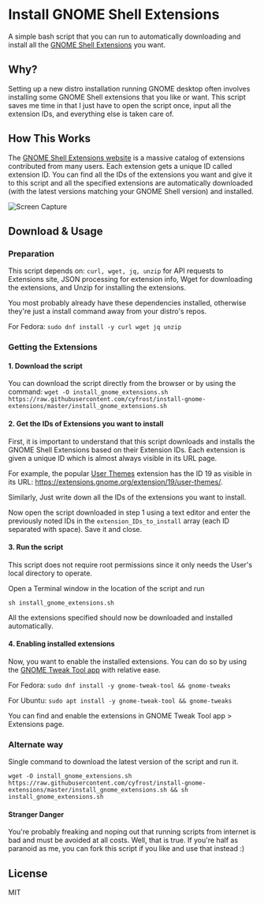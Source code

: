# Install GNOME Shell Extensions
A simple bash script that you can run to automatically downloading and install all the [GNOME Shell Extensions](https://extensions.gnome.org/) you want.

## Why?
Setting up a new distro installation running GNOME desktop often involves installing some GNOME Shell extensions that you like or want. This script saves me time in that I just have to open the script once, input all the extension IDs, and everything else is taken care of.

## How This Works

The [GNOME Shell Extensions website](https://extensions.gnome.org/) is a massive catalog of extensions contributed from many users. Each extension gets a unique ID called extension ID. You can find all the IDs of the extensions you want and give it to this script and all the specified extensions are automatically downloaded (with the latest versions matching your GNOME Shell version) and installed.

![Screen Capture](https://raw.githubusercontent.com/cyfrost/install-gnome-extensions/master/extensions-installer.png)

## Download & Usage

### Preparation 

This script depends on: `curl, wget, jq, unzip` for API requests to Extensions site, JSON processing for extension info, Wget for downloading the extensions, and Unzip for installing the extensions.

You most probably already have these dependencies installed, otherwise they're just a install command away from your distro's repos.

For Fedora: `sudo dnf install -y curl wget jq unzip`

### Getting the Extensions

#### 1. Download the script

You can download the script directly from the browser or by using the command: `wget -O install_gnome_extensions.sh https://raw.githubusercontent.com/cyfrost/install-gnome-extensions/master/install_gnome_extensions.sh`

#### 2. Get the IDs of Extensions you want to install

First, it is important to understand that this script downloads and installs the GNOME Shell Extensions based on their Extension IDs. Each extension is given a unique ID which is almost always visible in its URL page.

For example, the popular [User Themes](https://extensions.gnome.org/extension/19/user-themes/) extension has the ID 19 as visible in its URL: https://extensions.gnome.org/extension/19/user-themes/.

Similarly, Just write down all the IDs of the extensions you want to install.

Now open the script downloaded in step 1 using a text editor and enter the previously noted IDs in the `extension_IDs_to_install` array (each ID separated with space). Save it and close.

#### 3. Run the script

This script does not require root permissions since it only needs the User's local directory to operate.

Open a Terminal window in the location of the script and run

`sh install_gnome_extensions.sh`

All the extensions specified should now be downloaded and installed automatically.

#### 4. Enabling installed extensions

Now, you want to enable the installed extensions. You can do so by using the [GNOME Tweak Tool app](https://linuxconfig.org/how-to-install-tweak-tool-on-ubuntu-18-04-bionic-beaver-linux) with relative ease.

For Fedora: `sudo dnf install -y gnome-tweak-tool && gnome-tweaks`

For Ubuntu: `sudo apt install -y gnome-tweak-tool && gnome-tweaks`

You can find and enable the extensions in GNOME Tweak Tool app > Extensions page.


### Alternate way

Single command to download the latest version of the script and run it.

`wget -O install_gnome_extensions.sh https://raw.githubusercontent.com/cyfrost/install-gnome-extensions/master/install_gnome_extensions.sh && sh install_gnome_extensions.sh`



#### Stranger Danger

You're probably freaking and noping out that running scripts from internet is bad and must be avoided at all costs. Well, that is true. If you're half as paranoid as me, you can fork this script if you like and use that instead :)

## License
MIT

